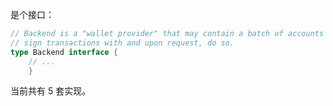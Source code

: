 是个接口：

```go
// Backend is a "wallet provider" that may contain a batch of accounts they can
// sign transactions with and upon request, do so.
type Backend interface {
    // ...
    }
```

当前共有 5 套实现。

